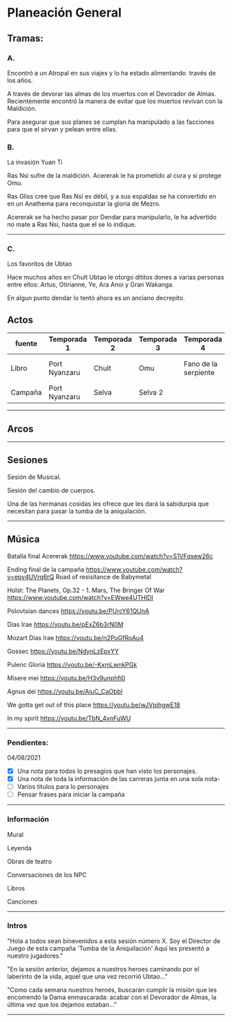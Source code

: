 # Planeación General

## Tramas:

### A.                                   
Encontró a un Atropal en sus viajes y lo ha estado alimentando  través de los años.

A través de devorar las almas de los muertos con el Devorador de Almas. Recientemente encontró la manera de evitar que los muertos revivan con la Maldición.

Para asegurar que sus planes se cumplan ha manipulado a las facciones para que el sirvan y pelean entre ellas.

### B.
La invasión Yuan Ti
 
Ras Nsi sufre de la maldición. Acererak le ha prometido al cura y si protege Omu.

Ras Gliss cree que Ras Nsi es débil, y a sus espaldas se ha convertido en en un Anathema para reconquistar la gloria de Mezro.

Acererak se ha hecho pasar por Dendar para manipularlo, le ha advertido no mate a Ras Nsi, hasta que el se lo indique.

---

### C. 
Los favoritos de Ubtao

Hace muchos años en Chult Ubtao le otorgo dititos dones a varias personas entre ellos: Artus, Otirianne, Ye, Ara Anoi y Gran Wakanga.

En algun punto dendar lo tentó ahora es un anciano decrepito.

## Actos
| fuente | Temporada 1 | Temporada 2 | Temporada 3 | Temporada 4 | Temporada 5 |
| ------| ------------| ------------| ------------|-------------|-------------|
| Libro | Port Nyanzaru | Chult | Omu | Fano de la serpiente | Tumba de los nueve dioses |
|Campaña | Port Nyanzaru    | Selva | Selva 2 |  | |

---
## Arcos

---

## Sesiones

Sesión de Musical.

Sesión del cambio de cuerpos.

Una de las hermanas cosidas les ofrece que les dará la sabidurpia que necesitan para pasar la tumba de la aniquilación.

---

## Música
Batalla final Acererak
https://www.youtube.com/watch?v=S1VFqsew26c

Ending final de la campaña
https://www.youtube.com/watch?v=epv4UVrq6rQ
Road of resisitance de Babymetal

Holst: The Planets, Op.32 - 1. Mars, The Bringer Of War
https://www.youtube.com/watch?v=EWwe4UTHlDI

Polovtsian dances
https://youtu.be/PUrcY61QUnA

Dias Irae
https://youtu.be/pExZ6b3rN0M

Mozart Dias Irae
https://youtu.be/n2PuGfRoAu4

Gossec
https://youtu.be/NdynLzEpxYY

Pulenc Gloria
https://youtu.be/-KxmLwnkPGk

Misere mei
https://youtu.be/H3v9unphfi0

Agnus dei
https://youtu.be/AiuC_CaObbI

We gotta get out of this place
https://youtu.be/wJVpihgwE18

In my spirit
https://youtu.be/TbN_4ynFuWU

---
### Pendientes:

04/08/2021

- [x] Una nota para todos lo presagios que han visto los personajes.
- [x] Una nota de toda la información de las carreras junta en una sola nota-
- [ ] Varios titulos para lo personajes
- [ ] Pensar frases para iniciar la campaña

---

 ### Información
 
 Mural
 
 Leyenda
 
 Obras de teatro
 
 Conversaciones de los NPC
 
 Libros
 
 Canciones
 
 ---
 
 ### Intros
 
 "Hola a todos sean binevenidos a esta sesión número X. Soy el Director de Juego de esta campaña 'Tumba de la Aniquilación' Aquí les presentó a nuestro jugadores."
 
 "En la sesión anterior, dejamos a nuestros heroes caminando por el laberinto de la vida, aquel que una vez recorrió Ubtao..."
 
 "Como cada semana nuestros heroés, buscarán cumplir la misión que les encomendó la Dama enmascarada: acabar con el Devorador de Almas, la última vez que los dejamos estaban..."
 
 ---